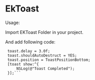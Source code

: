 # EkToast
Usage:

Import EKToast Folder in your project.

And add following code:
   ``` EKToast *toast = [[EKToast alloc]initWithMessage:@"Hello World"];
    toast.delay = 3.0f;
    toast.shouldAutoDestruct = YES;
    toast.position = ToastPositionBottom;
    [toast show:^{
        NSLog(@"Toast Completed");
    }];```
